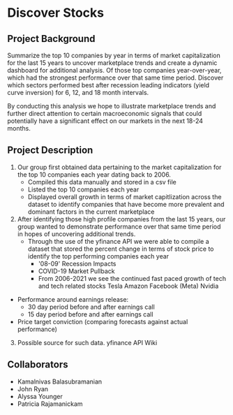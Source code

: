 # Discover Stocks

## Project Background

Summarize the top 10 companies by year in terms of market capitalization for the last 15 years to uncover marketplace trends and create a dynamic dashboard for additional analysis. Of those top companies year-over-year, which had the strongest performance over that same time period. Discover which sectors performed best after recession leading indicators (yield curve inversion) for 6, 12, and 18 month intervals. 

By conducting this analysis we hope to illustrate marketplace trends and further direct attention to certain macroeconomic signals that could potentially have a significant effect on our markets in the next 18-24 months.


## Project Description

1)  Our group first obtained data pertaining to the market capitalization for the top 10 companies each year dating back to 2006.
    * Compiled this data manually and stored in a csv file
    * Listed the top 10 companies each year
    * Displayed overall growth in terms of market capitlization across the dataset to identify companies that have become more prevalent and dominant factors in the current marketplace
2)  After identifying those high profile companies from the last 15 years, our group wanted to demonstrate performance over that same time period in hopes of uncovering additional trends.
    *   Through the use of the yfinance API we were able to compile a dataset that stored the percent change in terms of stock price to identify the top performing companies each year
        *   '08-09' Recession Impacts
        *   COVID-19 Market Pullback
        *   From 2006-2021 we see the continued fast paced growth of tech and tech related stocks
            Tesla
            Amazon
            Facebook (Meta)
            Nvidia

*   Performance around earnings release:
    -   30 day period before and after earnings call
    -   15 day period before and after earnings call
*   Price target conviction (comparing forecasts against actual performance)
3)  Possible source for such data.
    yfinance API
    Wiki

## Collaborators
* Kamalnivas Balasubramanian
* John Ryan
* Alyssa Younger
* Patricia Rajamanickam


 

